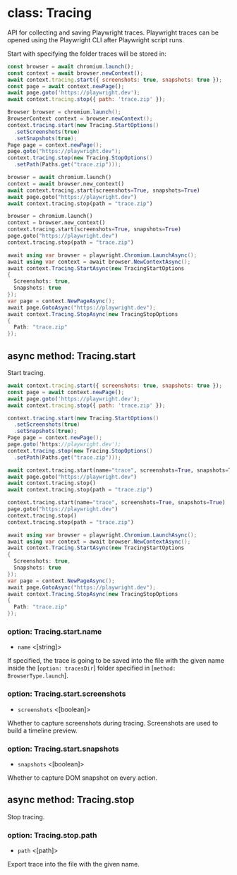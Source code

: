 # class: Tracing

API for collecting and saving Playwright traces. Playwright traces can be opened using the Playwright CLI after
Playwright script runs.

Start with specifying the folder traces will be stored in:

```js
const browser = await chromium.launch();
const context = await browser.newContext();
await context.tracing.start({ screenshots: true, snapshots: true });
const page = await context.newPage();
await page.goto('https://playwright.dev');
await context.tracing.stop({ path: 'trace.zip' });
```

```java
Browser browser = chromium.launch();
BrowserContext context = browser.newContext();
context.tracing.start(new Tracing.StartOptions()
  .setScreenshots(true)
  .setSnapshots(true);
Page page = context.newPage();
page.goto("https://playwright.dev");
context.tracing.stop(new Tracing.StopOptions()
  .setPath(Paths.get("trace.zip")));
```

```python async
browser = await chromium.launch()
context = await browser.new_context()
await context.tracing.start(screenshots=True, snapshots=True)
await page.goto("https://playwright.dev")
await context.tracing.stop(path = "trace.zip")
```

```python sync
browser = chromium.launch()
context = browser.new_context()
context.tracing.start(screenshots=True, snapshots=True)
page.goto("https://playwright.dev")
context.tracing.stop(path = "trace.zip")
```

```csharp
await using var browser = playwright.Chromium.LaunchAsync();
await using var context = await browser.NewContextAsync();
await context.Tracing.StartAsync(new TracingStartOptions
{
  Screenshots: true,
  Snapshots: true
});
var page = context.NewPageAsync();
await page.GotoAsync("https://playwright.dev");
await context.Tracing.StopAsync(new TracingStopOptions
{
  Path: "trace.zip"
});
```

## async method: Tracing.start

Start tracing.

```js
await context.tracing.start({ screenshots: true, snapshots: true });
const page = await context.newPage();
await page.goto('https://playwright.dev');
await context.tracing.stop({ path: 'trace.zip' });
```

```java
context.tracing.start(new Tracing.StartOptions()
  .setScreenshots(true)
  .setSnapshots(true);
Page page = context.newPage();
page.goto('https://playwright.dev');
context.tracing.stop(new Tracing.StopOptions()
  .setPath(Paths.get("trace.zip")));
```

```python async
await context.tracing.start(name="trace", screenshots=True, snapshots=True)
await page.goto("https://playwright.dev")
await context.tracing.stop()
await context.tracing.stop(path = "trace.zip")
```

```python sync
context.tracing.start(name="trace", screenshots=True, snapshots=True)
page.goto("https://playwright.dev")
context.tracing.stop()
context.tracing.stop(path = "trace.zip")
```

```csharp
await using var browser = playwright.Chromium.LaunchAsync();
await using var context = await browser.NewContextAsync();
await context.Tracing.StartAsync(new TracingStartOptions
{
  Screenshots: true,
  Snapshots: true
});
var page = context.NewPageAsync();
await page.GotoAsync("https://playwright.dev");
await context.Tracing.StopAsync(new TracingStopOptions
{
  Path: "trace.zip"
});
```

### option: Tracing.start.name
- `name` <[string]>

If specified, the trace is going to be saved into the file with the
given name inside the [`option: tracesDir`] folder specified in [`method: BrowserType.launch`].

### option: Tracing.start.screenshots
- `screenshots` <[boolean]>

Whether to capture screenshots during tracing. Screenshots are used to build
a timeline preview.

### option: Tracing.start.snapshots
- `snapshots` <[boolean]>

Whether to capture DOM snapshot on every action.

## async method: Tracing.stop

Stop tracing.

### option: Tracing.stop.path
- `path` <[path]>

Export trace into the file with the given name.
